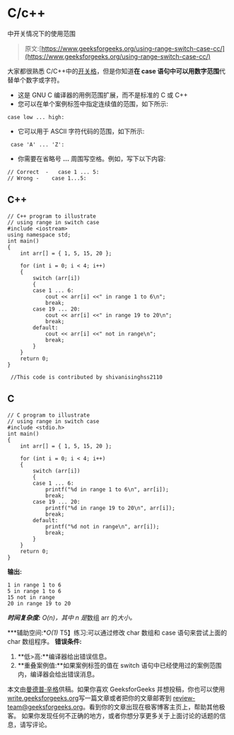 # C/c++

中开关情况下的使用范围

> 原文:[https://www.geeksforgeeks.org/using-range-switch-case-cc/](https://www.geeksforgeeks.org/using-range-switch-case-cc/)

大家都很熟悉 C/C++中的[开关格](https://www.geeksforgeeks.org/switch-statement-cc/)，但是你知道**在 case 语句中可以用数字范围**代替单个数字或字符。

*   这是 GNU C 编译器的用例范围扩展，而不是标准的 C 或 C++
*   您可以在单个案例标签中指定连续值的范围，如下所示:

```
case low ... high:
```

*   它可以用于 ASCII 字符代码的范围，如下所示:

```
 case 'A' ... 'Z':
```

*   你需要在省略号 **…** 周围写空格。例如，写下以下内容:

```
// Correct  -   case 1 ... 5:
// Wrong -    case 1...5: 
```

## C++

```
// C++ program to illustrate
// using range in switch case
#include <iostream>
using namespace std;
int main()
{
    int arr[] = { 1, 5, 15, 20 };

    for (int i = 0; i < 4; i++)
    {
        switch (arr[i])
        {
        case 1 ... 6:
            cout << arr[i] <<" in range 1 to 6\n";
            break;
        case 19 ... 20:
            cout << arr[i] <<" in range 19 to 20\n";
            break;
        default:
            cout << arr[i] <<" not in range\n";
            break;
        }
    }
    return 0;
}

 //This code is contributed by shivanisinghss2110
```

## C

```
// C program to illustrate
// using range in switch case
#include <stdio.h>
int main()
{
    int arr[] = { 1, 5, 15, 20 };

    for (int i = 0; i < 4; i++)
    {
        switch (arr[i])
        {
        case 1 ... 6:
            printf("%d in range 1 to 6\n", arr[i]);
            break;
        case 19 ... 20:
            printf("%d in range 19 to 20\n", arr[i]);
            break;
        default:
            printf("%d not in range\n", arr[i]);
            break;
        }
    }
    return 0;
}
```

**输出:**

```
1 in range 1 to 6
5 in range 1 to 6
15 not in range
20 in range 19 to 20
```

***时间复杂度:** O(n)，其中 n 是*数组 arr 的*大小。*

***辅助空间:**O(1)*
T5】练习:可以通过修改 char 数组和 case 语句来尝试上面的 char 数组程序。
**错误条件:**

1.  **低>高:**编译器给出错误信息。
2.  **重叠案例值:**如果案例标签的值在 switch 语句中已经使用过的案例范围内，编译器会给出错误消息。

本文由[曼德普·辛格](https://github.com/msdeep14)供稿。如果你喜欢 GeeksforGeeks 并想投稿，你也可以使用[write.geeksforgeeks.org](https://write.geeksforgeeks.org)写一篇文章或者把你的文章邮寄到 review-team@geeksforgeeks.org。看到你的文章出现在极客博客主页上，帮助其他极客。
如果你发现任何不正确的地方，或者你想分享更多关于上面讨论的话题的信息，请写评论。